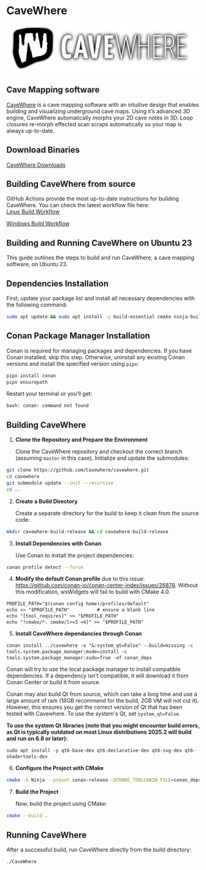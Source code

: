 # CaveWhere

![CaveWhere Logo](cavewhere_about.png)

## Cave Mapping software

[CaveWhere](https://cavewhere.com) is a cave mapping software with an intuitive design that enables building and visualizing underground cave maps.
Using it’s advanced 3D engine, CaveWhere automatically morphs your 2D cave notes in 3D.
Loop closures re-morph effected scan scraps automatically so your map is always up-to-date.

## Download Binaries

[CaveWhere Downloads](https://cavewhere.com/downloads/)

## Building CaveWhere from source


GitHub Actions provide the most up-to-date instructions for building CaveWhere. 
You can check the latest workflow file here:  
[Linux Build Workflow](https://github.com/cavewhere/CaveWhere/blob/master/.github/workflows/build-linux.yml)

[Windows Build Workflow](https://github.com/cavewhere/CaveWhere/blob/master/.github/workflows/build-windows.yml)

## Building and Running CaveWhere on Ubuntu 23

This guide outlines the steps to build and run CaveWhere, a cave mapping software, on Ubuntu 23.

## Dependencies Installation

First, update your package list and install all necessary dependencies with the following command:

```bash
sudo apt update && sudo apt install -y build-essential cmake ninja-build pipx liblocale-po-perl git
```

## Conan Package Manager Installation

Conan is required for managing packages and dependencies. If you have Conan installed, skip this step. Otherwise, uninstall any existing Conan versions and install the specified version using `pipx`:

```bash
pipx install conan
pipx ensurepath
```

Restart your terminal or you'll get:

```bash
bash: conan: command not found
```

## Building CaveWhere

1. **Clone the Repository and Prepare the Environment**

   Clone the CaveWhere repository and checkout the correct branch (assuming `master` in this case). Initialize and update the submodules:

```bash
git clone https://github.com/Cavewhere/cavewhere.git
cd cavewhere
git submodule update --init --recursive
cd ..
```

2. **Create a Build Directory**

   Create a separate directory for the build to keep it clean from the source code:

```bash
mkdir cavewhere-build-release && cd cavewhere-build-release
```

3. **Install Dependencies with Conan**

   Use Conan to install the project dependencies:

```bash
conan profile detect --force
```

4. **Modify the default Conan profile** due to this issue: https://github.com/conan-io/conan-center-index/issues/26878.
   Without this modification, wxWidgets will fail to build with CMake 4.0.

```
PROFILE_PATH="$(conan config home)/profiles/default"
echo >> "$PROFILE_PATH"          # ensure a blank line
echo "[tool_requires]" >> "$PROFILE_PATH"
echo "!cmake/*: cmake/[>=3 <4]" >> "$PROFILE_PATH"
```

5. **Install CaveWhere dependancies through Conan**

```
conan install ../cavewhere -o "&:system_qt=False" --build=missing -c tools.system.package_manager:mode=install -c tools.system.package_manager:sudo=True -of conan_deps
```
        
   Conan will try to use the local package manager to install compatible dependencies. If a dependency isn't compatible, it will download it from Conan Center or build it from source.

   Conan may also build Qt from source, which can take a long time and use a large amount of ram (16GB recommend for the build, 2GB VM will not cut it). However, this ensures you get the correct version of Qt that has been tested with Cavewhere. To use the system's Qt, set ```system_qt=False```.

   **To use the system Qt libraries (note that you might encounter build errors, as Qt is typically outdated on most Linux distributions 2025.2 will build and run on 6.8 or later):**

```
sudo apt install -y qt6-base-dev qt6-declarative-dev qt6-svg-dev qt6-shadertools-dev
 ```
    
6. **Configure the Project with CMake**

```bash
cmake -G Ninja --preset conan-release -DCMAKE_TOOLCHAIN_FILE=conan_deps/conan_toolchain.cmake -S ../cavewhere -B .
```

7. **Build the Project**

   Now, build the project using CMake:

```bash
cmake --build .
```

## Running CaveWhere

After a successful build, run CaveWhere directly from the build directory:

```bash
./CaveWhere
```



